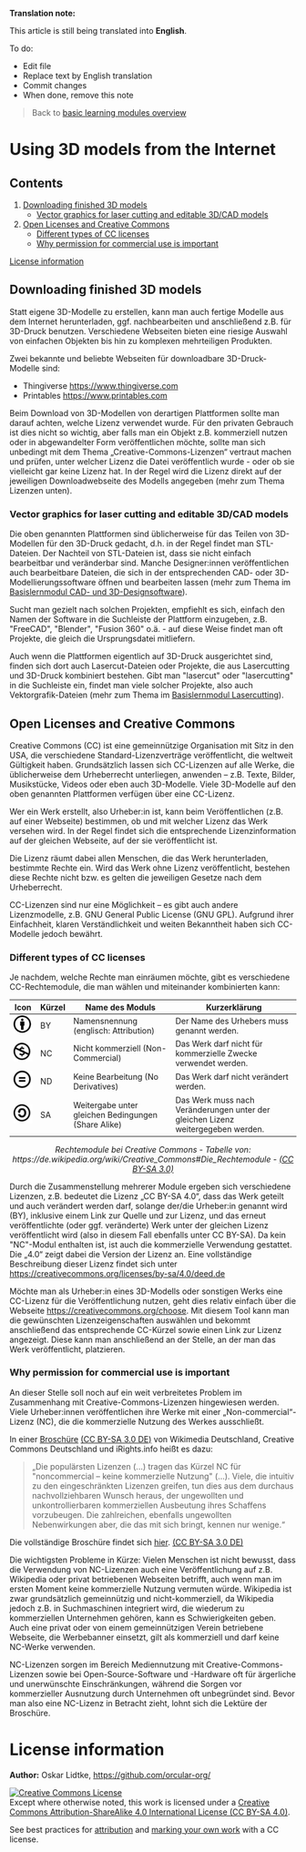 **Translation note:**

This article is still being translated into **English**.

To do:
- Edit file
- Replace text by English translation
- Commit changes
- When done, remove this note

> Back to [basic learning modules overview](../../translations/EN_Readme.md)

# Using 3D models from the Internet

## Contents

1. [Downloading finished 3D models](#downloading-finished-3d-models)
   - [Vector graphics for laser cutting and editable 3D/CAD models](#vector-graphics-for-laser-cutting-and-editable-3dcad-models)
2. [Open Licenses and Creative Commons](#open-licenses-and-creative-commons)
   - [Different types of CC licenses](#different-types-of-cc-licenses)
   - [Why permission for commercial use is important](#why-permission-for-commercial-use-is-important)

[License information](#license-information)

## Downloading finished 3D models

Statt eigene 3D-Modelle zu erstellen, kann man auch fertige Modelle aus dem Internet herunterladen, ggf. nachbearbeiten und anschließend z.B. für 3D-Druck benutzen. Verschiedene Webseiten bieten eine riesige Auswahl von einfachen Objekten bis hin zu komplexen mehrteiligen Produkten.

Zwei bekannte und beliebte Webseiten für downloadbare 3D-Druck-Modelle sind:
- Thingiverse https://www.thingiverse.com
- Printables https://www.printables.com

Beim Download von 3D-Modellen von derartigen Plattformen sollte man darauf achten, welche Lizenz verwendet wurde. Für den privaten Gebrauch ist dies nicht so wichtig, aber falls man ein Objekt z.B. kommerziell nutzen oder in abgewandelter Form veröffentlichen möchte, sollte man sich unbedingt mit dem Thema „Creative-Commons-Lizenzen“ vertraut machen und prüfen, unter welcher Lizenz die Datei veröffentlich wurde - oder ob sie vielleicht gar keine Lizenz hat. In der Regel wird die Lizenz direkt auf der jeweiligen Downloadwebseite des Modells angegeben (mehr zum Thema Lizenzen unten).

### Vector graphics for laser cutting and editable 3D/CAD models

Die oben genannten Plattformen sind üblicherweise für das Teilen von 3D-Modellen für den 3D-Druck gedacht, d.h. in der Regel findet man STL-Dateien. Der Nachteil von STL-Dateien ist, dass sie nicht einfach bearbeitbar und veränderbar sind. Manche Designer:innen veröffentlichen auch bearbeitbare Dateien, die sich in der entsprechenden CAD- oder 3D-Modellierungssoftware öffnen und bearbeiten lassen (mehr zum Thema im [Basislernmodul CAD- und 3D-Designsoftware](../1_1_3D_design/3D-Design.md)).

Sucht man gezielt nach solchen Projekten, empfiehlt es sich, einfach den Namen der Software in die Suchleiste der Plattform einzugeben, z.B. "FreeCAD", "Blender", "Fusion 360" o.ä. - auf diese Weise findet man oft Projekte, die gleich die Ursprungsdatei mitliefern.

Auch wenn die Plattformen eigentlich auf 3D-Druck ausgerichtet sind, finden sich dort auch Lasercut-Dateien oder Projekte, die aus Lasercutting und 3D-Druck kombiniert bestehen. Gibt man "lasercut" oder "lasercutting" in die Suchleiste ein, findet man viele solcher Projekte, also auch Vektorgrafik-Dateien (mehr zum Thema im [Basislernmodul Lasercutting](../2_2_Laser_cutting/Lasercutting.md)).

## Open Licenses and Creative Commons

Creative Commons (CC) ist eine gemeinnützige Organisation mit Sitz in den USA, die verschiedene Standard-Lizenzverträge veröffentlicht, die weltweit Gültigkeit haben. Grundsätzlich lassen sich CC-Lizenzen auf alle Werke, die üblicherweise dem Urheberrecht unterliegen, anwenden – z.B. Texte, Bilder, Musikstücke, Videos oder eben auch 3D-Modelle. Viele 3D-Modelle auf den oben genannten Plattformen verfügen über eine CC-Lizenz.

Wer ein Werk erstellt, also Urheber:in ist, kann beim Veröffentlichen (z.B. auf einer Webseite) bestimmen, ob und mit welcher Lizenz das Werk versehen wird. In der Regel findet sich die entsprechende Lizenzinformation auf der gleichen Webseite, auf der sie veröffentlicht ist.

Die Lizenz räumt dabei allen Menschen, die das Werk herunterladen, bestimmte Rechte ein. Wird das Werk ohne Lizenz veröffentlicht, bestehen diese Rechte nicht bzw. es gelten die jeweiligen Gesetze nach dem Urheberrecht.

CC-Lizenzen sind nur eine Möglichkeit – es gibt auch andere Lizenzmodelle, z.B. GNU General Public License (GNU GPL). Aufgrund ihrer Einfachheit, klaren Verständlichkeit und weiten Bekanntheit haben sich CC-Modelle jedoch bewährt.

### Different types of CC licenses

Je nachdem, welche Rechte man einräumen möchte, gibt es verschiedene CC-Rechtemodule, die man wählen und miteinander kombinierten kann:

| Icon | Kürzel | Name des Moduls | Kurzerklärung |
| - | - | - | - | 
| ![grafik](images/1_BY.png) | BY | Namensnennung (englisch: Attribution) | Der Name des Urhebers muss genannt werden. |
| ![grafik](images/2_NC.png) | NC | Nicht kommerziell (Non-Commercial) | Das Werk darf nicht für kommerzielle Zwecke verwendet werden. |
| ![grafik](images/3_ND.png) | ND | Keine Bearbeitung (No Derivatives) | Das Werk darf nicht verändert werden. |
| ![grafik](images/4_SA.png) | SA | Weitergabe unter gleichen Bedingungen (Share Alike) | Das Werk muss nach Veränderungen unter der gleichen Lizenz weitergegeben werden. |

<p align="center"> <i> Rechtemodule bei Creative Commons - Tabelle von: https://de.wikipedia.org/wiki/Creative_Commons#Die_Rechtemodule - <a href="https://creativecommons.org/licenses/by-sa/3.0/">(CC BY-SA 3.0)</a> </i> </p>


Durch die Zusammenstellung mehrerer Module ergeben sich verschiedene Lizenzen, z.B. bedeutet die Lizenz „CC BY-SA 4.0“, dass das Werk geteilt und auch verändert werden darf, solange der/die Urheber:in genannt wird (BY), inklusive einem Link zur Quelle und zur Lizenz, und das erneut veröffentlichte (oder ggf. veränderte) Werk unter der gleichen Lizenz veröffentlicht wird (also in diesem Fall ebenfalls unter CC BY-SA). Da kein "NC"-Modul enthalten ist, ist auch die kommerzielle Verwendung gestattet. Die „4.0“ zeigt dabei die Version der Lizenz an. Eine vollständige Beschreibung dieser Lizenz findet sich unter https://creativecommons.org/licenses/by-sa/4.0/deed.de

Möchte man als Urheber:in eines 3D-Modells oder sonstigen Werks eine CC-Lizenz für die Veröffentlichung nutzen, geht dies relativ einfach über die Webseite https://creativecommons.org/choose.
Mit diesem Tool kann man die gewünschten Lizenzeigenschaften auswählen und bekommt anschließend das entsprechende CC-Kürzel sowie einen Link zur Lizenz angezeigt. Diese kann man anschließend an der Stelle, an der man das Werk veröffentlicht, platzieren.

### Why permission for commercial use is important

An dieser Stelle soll noch auf ein weit verbreitetes Problem im Zusammenhang mit Creative-Commons-Lizenzen hingewiesen werden. Viele Urheber:innen veröffentlichen ihre Werke mit einer „Non-commercial“-Lizenz (NC), die die kommerzielle Nutzung des Werkes ausschließt.

In einer [Broschüre](https://upload.wikimedia.org/wikipedia/commons/5/51/Freies_Wissen_dank_Creative-Commons-Lizenzen_Folgen%2C_Risiken_und_Nebenwirkungen_der_Bedingung_nicht-kommerziell_%E2%80%93_NC.pdf) [(CC BY-SA 3.0 DE)](https://creativecommons.org/licenses/by-sa/3.0/de/) von Wikimedia Deutschland, Creative Commons Deutschland und iRights.info heißt es dazu:

> „Die populärsten Lizenzen (...) tragen das Kürzel NC für "noncommercial – keine kommerzielle Nutzung" (...). Viele, die intuitiv zu den eingeschränkten Lizenzen greifen, tun dies aus dem durchaus nachvollziehbaren Wunsch heraus, der ungewollten und unkontrollierbaren kommerziellen Ausbeutung ihres Schaffens vorzubeugen. Die zahlreichen, ebenfalls ungewollten Nebenwirkungen aber, die das mit sich bringt, kennen nur wenige.“

Die vollständige Broschüre findet sich [hier](https://upload.wikimedia.org/wikipedia/commons/5/51/Freies_Wissen_dank_Creative-Commons-Lizenzen_Folgen%2C_Risiken_und_Nebenwirkungen_der_Bedingung_nicht-kommerziell_%E2%80%93_NC.pdf). [(CC BY-SA 3.0 DE)](https://creativecommons.org/licenses/by-sa/3.0/de/)

Die wichtigsten Probleme in Kürze: Vielen Menschen ist nicht bewusst, dass die Verwendung von NC-Lizenzen auch eine Veröffentlichung auf z.B. Wikipedia oder privat betriebenen Webseiten betrifft, auch wenn man im ersten Moment keine kommerzielle Nutzung vermuten würde. Wikipedia ist zwar grundsätzlich gemeinnützig und nicht-kommerziell, da Wikipedia jedoch z.B. in Suchmaschinen integriert wird, die wiederum zu kommerziellen Unternehmen gehören, kann es Schwierigkeiten geben. Auch eine privat oder von einem gemeinnützigen Verein betriebene Webseite, die Werbebanner einsetzt, gilt als kommerziell und darf keine NC-Werke verwenden.

NC-Lizenzen sorgen im Bereich Mediennutzung mit Creative-Commons-Lizenzen sowie bei Open-Source-Software und -Hardware oft für ärgerliche und unerwünschte Einschränkungen, während die Sorgen vor kommerzieller Ausnutzung durch Unternehmen oft unbegründet sind. Bevor man also eine NC-Lizenz in Betracht zieht, lohnt sich die Lektüre der Broschüre.

# License information

**Author:** Oskar Lidtke, https://github.com/orcular-org/

<a rel="license" href="http://creativecommons.org/licenses/by-sa/4.0/"><img alt="Creative Commons License" style="border-width:0" src="https://i.creativecommons.org/l/by-sa/4.0/88x31.png" /></a><br />Except where otherwise noted, this work is licensed under a <a rel="license" href="http://creativecommons.org/licenses/by-sa/4.0/">Creative Commons Attribution-ShareAlike 4.0 International License (CC BY-SA 4.0)</a>.

See best practices for [attribution](https://wiki.creativecommons.org/wiki/Best_practices_for_attribution) and [marking your own work](https://wiki.creativecommons.org/wiki/Marking_your_work_with_a_CC_license) with a CC license.

